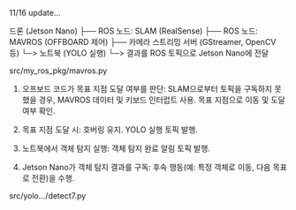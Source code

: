 11/16 update...

드론 (Jetson Nano)
 ├── ROS 노드: SLAM (RealSense)
 ├── ROS 노드: MAVROS (OFFBOARD 제어)
 ├── 카메라 스트리밍 서버 (GStreamer, OpenCV 등)
     └─> 노트북 (YOLO 실행)
          └─> 결과를 ROS 토픽으로 Jetson Nano에 전달
          
src/my_ros_pkg/mavros.py

1. 오프보드 코드가 목표 지점 도달 여부를 판단:
    SLAM으로부터 토픽을 구독하지 못했을 경우, MAVROS 데이터 및 키보드 인터럽트 사용.
    목표 지점으로 이동 및 도달 여부 확인.

2. 목표 지점 도달 시:
    호버링 유지.
    YOLO 실행 토픽 발행.

3. 노트북에서 객체 탐지 실행:
    객체 탐지 완료 알림 토픽 발행.

4. Jetson Nano가 객체 탐지 결과를 구독:
    후속 행동(예: 특정 객체로 이동, 다음 목표로 전환)을 수행.
    
    
src/yolo.../detect7.py

